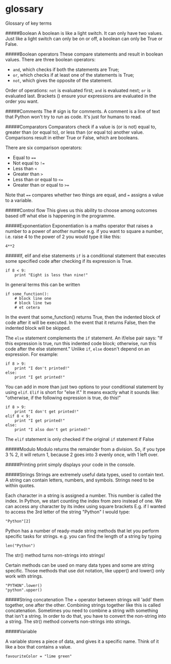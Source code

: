 # glossary
Glossary of key terms

#####Boolean
A boolean is like a light switch. It can only have two values. Just like a light switch can only be on or off, a boolean can only be True or False.

#####Boolean operators 
These compare statements and result in boolean values. There are three boolean operators:

* ```and```, which checks if both the statements are True;
* ```or```, which checks if at least one of the statements is True;
* ```not```, which gives the opposite of the statement.

Order of operations:
```not``` is evaluated first;
```and``` is evaluated next;
```or``` is evaluated last. Brackets () ensure your expressions are evaluated in the order you want. 

#####Comments
The # sign is for comments. A comment is a line of text that Python won't try to run as code. It's just for humans to read.

#####Comparators 
Comparators check if a value is (or is not) equal to, greater than (or equal to), or less than (or equal to) another value. Comparisons result in either True or False, which are booleans.

There are six comparison operators:

* Equal to ```==```
* Not equal to ```!=```
* Less than ```<```
* Greater than ```>```
* Less than or equal to ```<=```
* Greater than or equal to ```>=```


Note that ```==``` compares whether two things are equal, and ```=``` assigns a value to a variable.

#####Control flow 
This gives us this ability to choose among outcomes based off what else is happening in the programme.



#####Exponentiation
Exponentiation is a maths operator that raises a number to a power of another number e.g. if you want to square a number, i.e. raise 4 to the power of 2 you would type it like this:
```
4**2
```

#####If, elif and else statements
```if``` is a conditional statement that executes some specified code after checking if its expression is True.

```
if 8 < 9:
    print "Eight is less than nine!"
```

In general terms this can be written

```
if some_function():
    # block line one
    # block line two
    # et cetera
```

In the event that some_function() returns True, then the indented block of code after it will be executed. In the event that it returns False, then the indented block will be skipped.

The ```else``` statement complements the ```if``` statement. An if/else pair says: "If this expression is true, run this indented code block; otherwise, run this code after the else statement." Unlike ```if```, ```else``` doesn't depend on an expression. For example:

```
if 8 > 9:
    print "I don't printed!"
else:
    print "I get printed!"
```

You can add in more than just two options to your conditional statement by using ```elif```. ```Elif``` is short for "else if." It means exactly what it sounds like: "otherwise, if the following expression is true, do this!"

```
if 8 > 9:
    print "I don't get printed!"
elif 8 < 9:
    print "I get printed!"
else:
    print "I also don't get printed!"
```

The ```elif``` statement is only checked if the original ```if``` statement if False

#####Modulo
Modulo returns the remainder from a division. So, if you type 3 % 2, it will return 1, because 2 goes into 3 evenly once, with 1 left over.


#####Printing
print simply displays your code in the console.


#####Strings
Strings are extremely useful data types, used to contain text. A string can contain letters, numbers, and symbols. Strings need to be within quotes.

Each character in a string is assigned a number. This number is called the index. In Python, we start counting the index from zero instead of one. We can access any character by its index using square brackets E.g. if I wanted to access the 3rd letter of the string "Python" I would type:
```
"Python"[2]
```

Python has a number of ready-made string methods that let you perform specific tasks for strings. e.g. you can find the length of a string by typing 
```
len("Python")
```

The str() method turns non-strings into strings! 

Certain methods can be used on many data types and some are string specific. Those methods that use dot notation, like upper() and lower() only work with strings.

```
"PYTHON".lower()
"python".upper()
```
#####String concatenation 
The + operator between strings will 'add' them together, one after the other. Combining strings together like this is called concatenation. Sometimes you need to combine a string with something that isn't a string. In order to do that, you have to convert the non-string into a string. The str() method converts non-strings into strings. 

#####Variable

A variable stores a piece of data, and gives it a specific name. Think of it like a box that contains a value. 
```
favouriteColor = "lime green"
```

